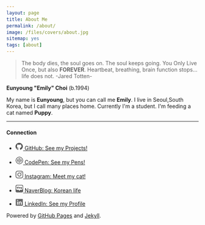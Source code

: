 ```yaml
---
layout: page
title: About Me
permalink: /about/
image: /files/covers/about.jpg
sitemap: yes
tags: [about]
---
```


> The body dies, the soul goes on.  The soul keeps going.  You Only Live Once, but also **FOREVER**.  Heartbeat, breathing, brain function stops…life does not.
> -Jared Totten-


**Eunyoung "Emily" Choi** (b.1994)

My name is **Eunyoung**, but you can call me **Emily**. 
I live in Seoul,South Korea, but I call many places home.
Currently I'm a student.
I'm feeding a cat named **Puppy**. 

---
#### Connection
- [![Github](/assets/images/pc/icon_git.png)](http://github.com//emily7485)[ GitHub:   See my Projects!](http://github.com//emily7485)


- [![CodePen](/assets/images/pc/icon_codepen.png)](https://codepen.io/emily7485/)[ CodePen: See my Pens!](https://codepen.io/emily7485/)


- [![Instagram](/assets/images/pc/icon_instagram.png)](https://www.instagram.com/emily_daily_/)[ Instagram: Meet my cat!](https://www.instagram.com/emily_daily_/) 


- [![NaverBlog](/assets/images/pc/icon_naverblog.png)](http:///blog.naver.com/emily7485)[ NaverBlog: Korean life](http:///blog.naver.com/emily7485)
   

- [![LinkedIn](/assets/images/pc/icon_linkedin.png)](https://www.linkedin.com/in/eun-young-choi-986103134/)[ LinkedIn: See my Profile](https://www.linkedin.com/in/eun-young-choi-986103134/) 



Powered by [GitHub Pages](https://pages.github.com) and [Jekyll](https://jekyllrb.com).

